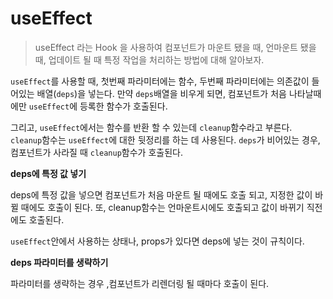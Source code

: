 # useEffect

> useEffect 라는 Hook 을 사용하여 컴포넌트가 마운트 됐을 때, 언마운트 됐을 때, 업데이트 될 때 특정 작업을 처리하는 방법에 대해 알아보자.

`useEffect`를 사용할 때, 첫번째 파라미터에는 함수, 두번째 파라미터에는 의존값이 들어있는 배열(`deps`)을 넣는다. 만약 `deps`배열을 비우게 되면, 컴포넌트가 처음 나타날때에만 `useEffect`에 등록한 함수가 호출된다.

그리고, `useEffect`에서는 함수를 반환 할 수 있는데 `cleanup`함수라고 부른다. `cleanup`함수는 `useEffect`에 대한 뒷정리를 하는 데 사용된다. `deps`가 비어있는 경우, 컴포넌트가 사라질 때 `cleanup`함수가 호출된다.

**deps에 특정 값 넣기**

deps에 특정 값을 넣으면 컴포넌트가 처음 마운트 될 때에도 호출 되고, 지정한 값이 바뀔 때에도 호출이 된다. 또, cleanup함수는 언마운트시에도 호출되고 값이 바뀌기 직전에도 호출된다.

`useEffect`안에서 사용하는 상태나, props가 있다면 deps에 넣는 것이 규칙이다.

**deps 파라미터를 생략하기**

파라미터를 생략하는 경우 ,컴포넌트가 리렌더링 될 때마다 호출이 된다.